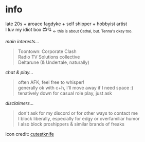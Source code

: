 # info
late 20s + aroace fagdyke + self shipper + hobbyist artist<br>
I luv my idiot box :tv::cupid: <sub>← this is about Cathal, but. Tenna's okay too.</sub>

*main interests...*
> Toontown: Corporate Clash<br>
> Radio TV Solutions collective<br>
> Deltarune (& Undertale, naturally)

*chat & play...*
> often AFK, feel free to whisper!<br>
> generally ok with c+h, I'll move away if I need space :)<br>
> tenatively down for casual role play, just ask<br>

*disclaimers...*
> don't ask for my discord or for other ways to contact me<br>
> I block liberally, especially for edgy or overfamiliar humor<br>
> I also block proshippers & similar brands of freaks

icon credit: [cutestknife](https://cutestknife.tumblr.com/post/777581703005880320/break-time) 
